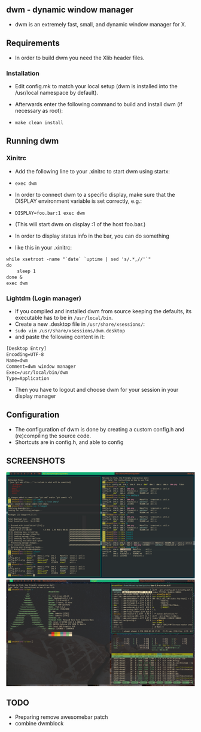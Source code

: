 ## dwm - dynamic window manager
- dwm is an extremely fast, small, and dynamic window manager for X.


## Requirements
- In order to build dwm you need the Xlib header files.


### Installation
- Edit config.mk to match your local setup (dwm is installed into the /usr/local namespace by default).

- Afterwards enter the following command to build and install dwm (if necessary as root):

- `make clean install`


## Running dwm

### Xinitrc

- Add the following line to your .xinitrc to start dwm using startx:

- `exec dwm`

- In order to connect dwm to a specific display, make sure that
the DISPLAY environment variable is set correctly, e.g.:

- `DISPLAY=foo.bar:1 exec dwm`

- (This will start dwm on display :1 of the host foo.bar.)

- In order to display status info in the bar, you can do something
- like this in your .xinitrc:
```
while xsetroot -name "`date` `uptime | sed 's/.*,//'`"
do
	sleep 1
done &
exec dwm
```
### Lightdm (Login manager)

- If you compiled and installed dwm from source keeping the defaults, its executable has to be in `/usr/local/bin`.
- Create a new .desktop file in `/usr/share/xsessions/`:
- `sudo vim /usr/share/xsessions/dwm.desktop`
- and paste the following content in it:
```
[Desktop Entry]
Encoding=UTF-8
Name=dwm
Comment=dwm window manager
Exec=/usr/local/bin/dwm
Type=Application
```

- Then you have to logout and choose dwm for your session in your display manager

## Configuration
- The configuration of dwm is done by creating a custom config.h and (re)compiling the source code.
- Shortcuts are in config.h, and able to config

## SCREENSHOTS
![1](./screenshots/2020-09-12-194755_1920x1080_scrot.png)
![2](./screenshots/2020-09-12-200244_1920x1080_scrot.png)

## TODO
- Preparing remove awesomebar patch
- combine dwmblock
